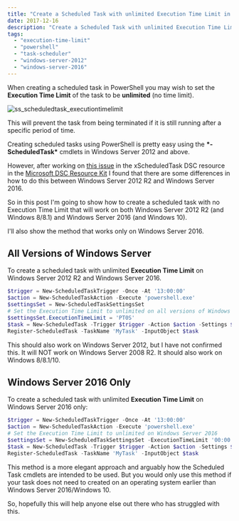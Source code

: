 ```yaml
---
title: "Create a Scheduled Task with unlimited Execution Time Limit in PowerShell"
date: 2017-12-16
description: "Create a Scheduled Task with unlimited Execution Time Limit in PowerShell"
tags:
  - "execution-time-limit"
  - "powershell"
  - "task-scheduler"
  - "windows-server-2012"
  - "windows-server-2016"
---
```


When creating a scheduled task in PowerShell you may wish to set the **Execution Time Limit** of the task to be **unlimited** (no time limit).

![ss_scheduledtask_executiontimelimit](/assets/images/screenshots/ss_scheduledtask_executiontimelimit.png)

This will prevent the task from being terminated if it is still running after a specific period of time.

Creating scheduled tasks using PowerShell is pretty easy using the **\*-ScheduledTask\*** cmdlets in Windows Server 2012 and above.

However, after working on [this issue](https://github.com/PowerShell/xComputerManagement/issues/115) in the xScheduledTask DSC resource in the [Microsoft DSC Resource Kit](https://blogs.msdn.microsoft.com/powershell/tag/dsc-resource-kit/) I found that there are some differences in how to do this between Windows Server 2012 R2 and Windows Server 2016.

So in this post I'm going to show how to create a scheduled task with no Execution Time Limit that will work on both Windows Server 2012 R2 (and Windows 8/8.1) and Windows Server 2016 (and Windows 10).

I'll also show the method that works only on Windows Server 2016.

## All Versions of Windows Server

To create a scheduled task with unlimited **Execution Time Limit** on Windows Server 2012 R2 and Windows Server 2016.

```powershell
$trigger = New-ScheduledTaskTrigger -Once -At '13:00:00'
$action = New-ScheduledTaskAction -Execute 'powershell.exe'
$settingsSet = New-ScheduledTaskSettingsSet
# Set the Execution Time Limit to unlimited on all versions of Windows Server
$settingsSet.ExecutionTimeLimit = 'PT0S'
$task = New-ScheduledTask -Trigger $trigger -Action $action -Settings $settingsSet
Register-ScheduledTask -TaskName 'MyTask' -InputObject $task
```

This should also work on Windows Server 2012, but I have not confirmed this. It will NOT work on Windows Server 2008 R2. It should also work on Windows 8/8.1/10.

## Windows Server 2016 Only

To create a scheduled task with unlimited **Execution Time Limit** on Windows Server 2016 only:

```powershell
$trigger = New-ScheduledTaskTrigger -Once -At '13:00:00'
$action = New-ScheduledTaskAction -Execute 'powershell.exe'
# Set the Execution Time Limit to unlimited on Windows Server 2016
$settingsSet = New-ScheduledTaskSettingsSet -ExecutionTimeLimit '00:00:00'
$task = New-ScheduledTask -Trigger $trigger -Action $action -Settings $settingsSet
Register-ScheduledTask -TaskName 'MyTask' -InputObject $task
```

This method is a more elegant approach and arguably how the Scheduled Task cmdlets are intended to be used. But you would only use this method if your task does not need to created on an operating system earlier than Windows Server 2016/Windows 10.

So, hopefully this will help anyone else out there who has struggled with this.
